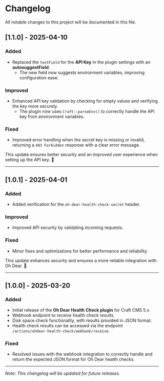 # Changelog

All notable changes to this project will be documented in this file.

## [1.1.0] - 2025-04-10

### Added
- Replaced the `textField` for the **API Key** in the plugin settings with an **autosuggestField**.
  - The new field now suggests environment variables, improving configuration ease.
  
### Improved
- Enhanced API key validation by checking for empty values and verifying the key more securely.
  - The plugin now uses `Craft::parseEnv()` to correctly handle the API key from environment variables.
  
### Fixed
- Improved error handling when the secret key is missing or invalid, returning a `403 Forbidden` response with a clear error message.

This update ensures better security and an improved user experience when setting up the API key. 🚀

---

## [1.0.1] - 2025-04-01

### Added
- Added verification for the `oh-dear-health-check-secret` header.

### Improved
- Improved API security by validating incoming requests.

### Fixed
- Minor fixes and optimizations for better performance and reliability.

This update enhances security and ensures a more reliable integration with Oh Dear. 🚀

---

## [1.0.0] - 2025-03-20

### Added
- Initial release of the **Oh Dear Health Check plugin** for Craft CMS 5.x.
- Webhook endpoint to receive health check results.
- Disk space check functionality, with results provided in JSON format.
- Health check results can be accessed via the endpoint `/actions/ohdear-health-check/webhook/receive`.

### Fixed
- Resolved issues with the webhook integration to correctly handle and return the expected JSON format for Oh Dear health checks.

---

*Note: This changelog will be updated for future releases.*
